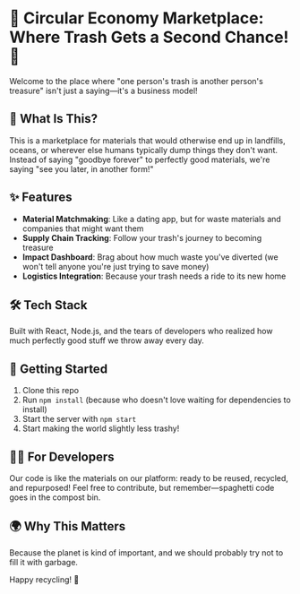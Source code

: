 # 🌱 Circular Economy Marketplace: Where Trash Gets a Second Chance! 🌱

Welcome to the place where "one person's trash is another person's treasure" isn't just a saying—it's a business model!


## 🚮 What Is This?

This is a marketplace for materials that would otherwise end up in landfills, oceans, or wherever else humans typically dump things they don't want. Instead of saying "goodbye forever" to perfectly good materials, we're saying "see you later, in another form!"

## ✨ Features

- **Material Matchmaking**: Like a dating app, but for waste materials and companies that might want them
- **Supply Chain Tracking**: Follow your trash's journey to becoming treasure
- **Impact Dashboard**: Brag about how much waste you've diverted (we won't tell anyone you're just trying to save money)
- **Logistics Integration**: Because your trash needs a ride to its new home

## 🛠️ Tech Stack

Built with React, Node.js, and the tears of developers who realized how much perfectly good stuff we throw away every day.

## 🚀 Getting Started

1. Clone this repo
2. Run `npm install` (because who doesn't love waiting for dependencies to install)
3. Start the server with `npm start`
4. Start making the world slightly less trashy!

## 👩‍💻 For Developers

Our code is like the materials on our platform: ready to be reused, recycled, and repurposed! Feel free to contribute, but remember—spaghetti code goes in the compost bin.

## 🌍 Why This Matters

Because the planet is kind of important, and we should probably try not to fill it with garbage.

Happy recycling! 🔄 
